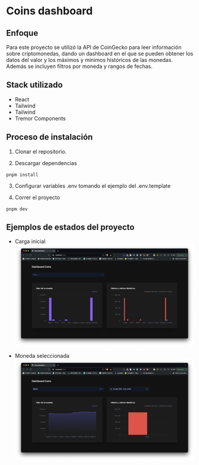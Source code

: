 # Coins dashboard

## Enfoque
Para este proyecto se utilizó la API de CoinGecko para leer información sobre criptomonedas, dando un dashboard en el que se pueden obtener los datos del valor y los máximos y mínimos históricos de las monedas. Además se incluyen filtros por moneda y rangos de fechas.

## Stack utilizado
- React
- Tailwind
- Tailwind
- Tremor Components

## Proceso de instalación
1. Clonar el repositorio.

2. Descargar dependencias
```
pnpm install
```

3. Configurar variables .env tomando el ejemplo del .env.template

4. Correr el proyecto
```
pnpm dev
```

## Ejemplos de estados del proyecto

- Carga inicial
![Carga inicial del dashboard](images/Dashboard.png)

- Moneda seleccionada
![Moneda seleccionada en el dashboard](images/Coinselected.png)
